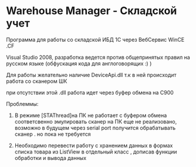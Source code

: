 Warehouse Manager - Складской учет
=================

Программа для работы со складской ИБД 1С через ВебСервис WinCE .CF

Visual Studio 2008, разработка ведется против общепринятых правил на русском языке (обфускация кода для англоговорящих :) )

Для работы желательно наличие DeviceApi.dll т.к в ней происходит работа со сканером ШК

при отсутствии этой .dll работа идет через буфер обмена на C900

Проблеммы:

1. В режиме [STAThread]на ПК не работает с буфером обмена соответсвенно эмулировать сканер на ПК еще не реализовано, возможно в будущем через serial port получится обрабатывать сканер . но пока не требуется

2. Необходимо перевести работу с хранением данных в формах списка товара из ListView в отдельный класс , дописав функции обработки и вывода данных




